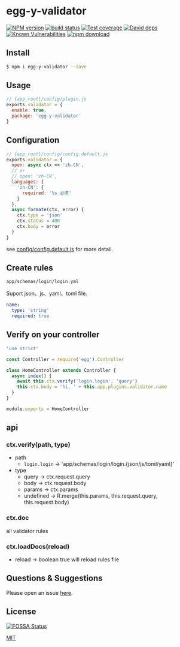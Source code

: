 # egg-y-validator

[![NPM version][npm-image]][npm-url]
[![build status][travis-image]][travis-url]
[![Test coverage][codecov-image]][codecov-url]
[![David deps][david-image]][david-url]
[![Known Vulnerabilities][snyk-image]][snyk-url]
[![npm download][download-image]][download-url]

[npm-image]: https://img.shields.io/npm/v/egg-y-validator.svg?style=flat-square
[npm-url]: https://npmjs.org/package/egg-y-validator
[travis-image]: https://img.shields.io/travis/MiYogurt/egg-y-validator.svg?style=flat-square
[travis-url]: https://travis-ci.org/MiYogurt/egg-y-validator
[codecov-image]: https://img.shields.io/codecov/c/github/MiYogurt/egg-y-validator.svg?style=flat-square
[codecov-url]: https://codecov.io/github/MiYogurt/egg-y-validator?branch=master
[david-image]: https://img.shields.io/david/MiYogurt/egg-y-validator.svg?style=flat-square
[david-url]: https://david-dm.org/MiYogurt/egg-y-validator
[snyk-image]: https://snyk.io/test/npm/egg-y-validator/badge.svg?style=flat-square
[snyk-url]: https://snyk.io/test/npm/egg-y-validator
[download-image]: https://img.shields.io/npm/dm/egg-y-validator.svg?style=flat-square
[download-url]: https://npmjs.org/package/egg-y-validator

<!--
Description here.
-->

## Install

```bash
$ npm i egg-y-validator --save
```

## Usage

```js
// {app_root}/config/plugin.js
exports.validator = {
  enable: true,
  package: 'egg-y-validator'
}
```

## Configuration

```js
// {app_root}/config/config.default.js
exports.validator = {
  open: async ctx => 'zh-CN',
  // or
  // open: 'zh-CN',
  languages: {
    'zh-CN': {
      required: '%s 必填'
    }
  },
  async formate(ctx, error) {
    ctx.type = 'json'
    ctx.status = 400
    ctx.body = error
  }
}
```

see [config/config.default.js](config/config.default.js) for more detail.

## Create rules

`app/schemas/login/login.yml`

Suport json、js、yaml、toml file.

```yaml
name:
  type: 'string'
  required: true
```

## Verify on your controller

```js
'use strict'

const Controller = require('egg').Controller

class HomeController extends Controller {
  async index() {
    await this.ctx.verify('login.login', 'query')
    this.ctx.body = 'hi, ' + this.app.plugins.validator.name
  }
}

module.exports = HomeController
```

## api

### ctx.verify(path, type)

* path
  * `login.login` -> 'app/schemas/login/login.{json/js/toml/yaml}'
* type
  * query -> ctx.request.query
  * body -> ctx.request.body
  * params -> ctx.params
  * undefined -> R.merge(this.params, this.request.query, this.request.body)

### ctx.doc

all validator rules

### ctx.loadDocs(reload)

* reload -> boolean true will reload rules file

## Questions & Suggestions

Please open an issue [here](https://github.com/MiYogurt/egg-y-validator/issues).

## License

[![FOSSA Status](https://app.fossa.io/api/projects/git%2Bgithub.com%2FMiYogurt%2Fegg-y-validator.svg?type=large)](https://app.fossa.io/projects/git%2Bgithub.com%2FMiYogurt%2Fegg-y-validator?ref=badge_large)

[MIT](LICENSE)
